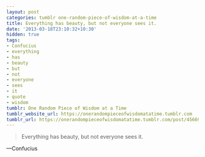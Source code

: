```yaml
---
layout: post
categories: tumblr one-random-piece-of-wisdom-at-a-time
title: Everything has beauty, but not everyone sees it.
date: '2013-03-18T23:10:32+10:30'
hidden: true
tags:
- Confucius
- everything
- has
- beauty
- but
- not
- everyone
- sees
- it
- quote
- wisdom
tumblr: One Random Piece of Wisdom at a Time
tumblr_website_url: https://onerandompieceofwisdomatatime.tumblr.com
tumblr_url: https://onerandompieceofwisdomatatime.tumblr.com/post/45669301083/everything-has-beauty-but-not-everyone-sees-it
---
```

> Everything has beauty, but not everyone sees it.

—Confucius
